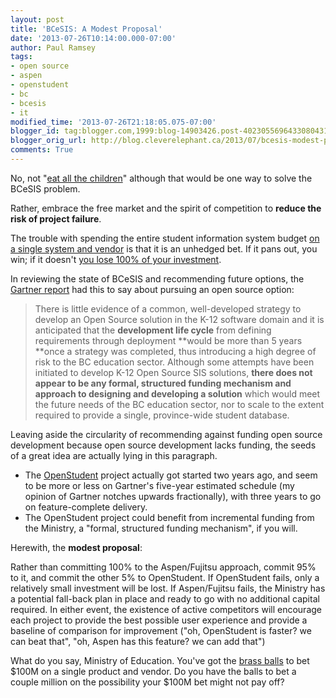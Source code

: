 ```yaml
---
layout: post
title: 'BCeSIS: A Modest Proposal'
date: '2013-07-26T10:14:00.000-07:00'
author: Paul Ramsey
tags:
- open source
- aspen
- openstudent
- bc
- bcesis
- it
modified_time: '2013-07-26T21:18:05.075-07:00'
blogger_id: tag:blogger.com,1999:blog-14903426.post-4023055696433080431
blogger_orig_url: http://blog.cleverelephant.ca/2013/07/bcesis-modest-proposal.html
comments: True
---
```


No, not "[eat all the children](http://en.wikipedia.org/wiki/A_Modest_Proposal)" although that would be one way to solve the BCeSIS problem.

Rather, embrace the free market and the spirit of competition to **reduce the risk of project failure**. 

The trouble with spending the entire student information system budget [on a single system and vendor](http://www.timescolonist.com/b-c-to-replace-troubled-student-tracking-software-1.560321) is that it is an unhedged bet. If it pans out, you win; if it doesn't [you lose 100% of your investment](http://blog.cleverelephant.ca/2012/05/take-smaller-bites.html).

In reviewing the state of BCeSIS and recommending future options, the [Gartner report](http://www.bced.gov.bc.ca/pubs/review_of_student_information_systems.pdf) had this to say about pursuing an open source option:

> There is little evidence of a common, well-developed strategy to develop an Open Source solution in the K-12 software domain and it is anticipated that the **development life cycle** from defining requirements through deployment **would be more than 5 years **once a strategy was completed, thus introducing a high degree of risk to the BC education sector. Although some attempts have been initiated to develop K-12 Open Source SIS solutions, **there does not appear to be any formal, structured funding mechanism and approach to designing and developing a solution** which would meet the future needs of the BC education sector, nor to scale to the extent required to provide a single, province-wide student database.

Leaving aside the circularity of recommending against funding open source development because open source development lacks funding, the seeds of a great idea are actually lying in this paragraph.

* The [OpenStudent](http://openstudent.ca/) project actually got started two years ago, and seem to be more or less on Gartner's five-year estimated schedule (my opinion of Gartner notches upwards fractionally), with three years to go on feature-complete delivery.
* The OpenStudent project could benefit from incremental funding from the Ministry, a "formal, structured funding mechanism", if you will.

Herewith, the **modest proposal**:

Rather than committing 100% to the Aspen/Fujitsu approach, commit 95% to it, and commit the other 5% to OpenStudent. If OpenStudent fails, only a relatively small investment will be lost. If Aspen/Fujitsu fails, the Ministry has a potential fall-back plan in place and ready to go with no additional capital required. In either event, the existence of active competitors will encourage each project to provide the best possible user experience and provide a baseline of comparison for improvement ("oh, OpenStudent is faster? we can beat that", "oh, Aspen has this feature? we can add that")

What do you say, Ministry of Education. You've got the [brass balls](http://www.youtube.com/watch?v=8kZg_ALxEz0&amp;t=5m21s) to bet $100M on a single product and vendor. Do you have the balls to bet a couple million on the possibility your $100M bet might not pay off?


